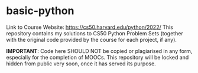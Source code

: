 # basic-python
Link to Course Website: https://cs50.harvard.edu/python/2022/
This repository contains my solutions to CS50 Python Problem Sets (together with the original code provided by the course for each project, if any).

**IMPORTANT**:
Code here SHOULD NOT be copied or plagiarised in any form, especially for the completion of MOOCs.
This repository will be locked and hidden from public very soon, once it has served its purpose.